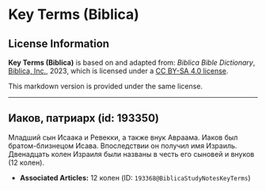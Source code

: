 # Key Terms (Biblica)

## License Information

**Key Terms (Biblica)** is based on and adapted from: _Biblica Bible Dictionary_, [Biblica, Inc.](https://www.biblica.com/), 2023, which is licensed under a [CC BY-SA 4.0 license](https://creativecommons.org/licenses/by-sa/4.0/legalcode.en).

This markdown version is provided under the same license.



--------------------------------

## Иаков, патриарх (id: 193350)

Младший сын Исаака и Ревекки, а также внук Авраама. Иаков был братом\-близнецом Исава. Впоследствии он получил имя Израиль. Двенадцать колен Израиля были названы в честь его сыновей и внуков (12 колен).

* **Associated Articles:** 12 колен  (ID: `193368@BiblicaStudyNotesKeyTerms`)


